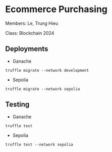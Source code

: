 # Ecommerce Purchasing
Members: Le, Trung Hieu

Class: Blockchain 2024
## Deployments
- Ganache
```
truffle migrate --network development
```
- Sepolia
```
truffle migrate --network sepolia
```

## Testing
- Ganache
```
truffle test
```
- Sepolia
```
truffle test --network sepolia
```